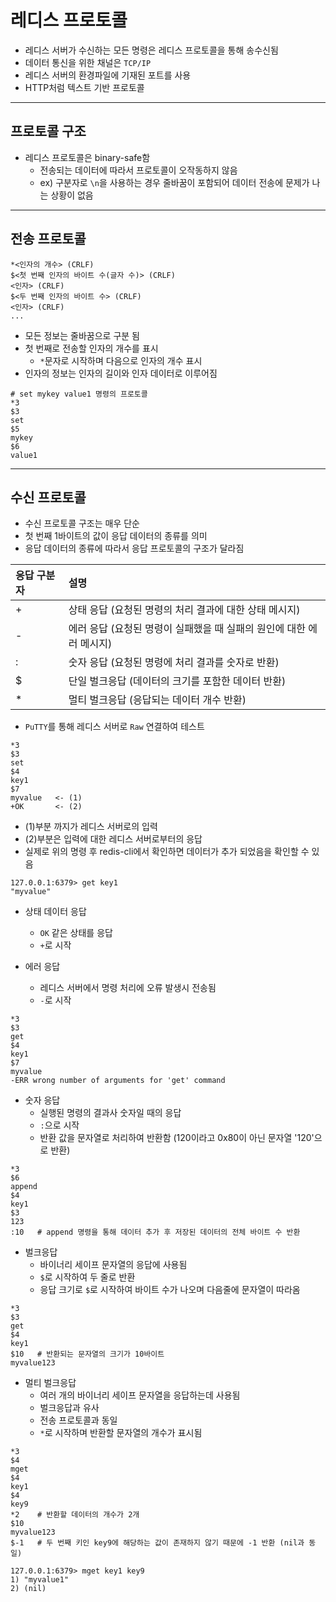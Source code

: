 # 레디스 프로토콜

- 레디스 서버가 수신하는 모든 명령은 레디스 프로토콜을 통해 송수신됨
- 데이터 통신을 위한 채널은 `TCP/IP`
- 레디스 서버의 환경파일에 기재된 포트를 사용
- HTTP처럼 텍스트 기반 프로토콜

***

## 프로토콜 구조

- 레디스 프로토콜은 binary-safe함
  - 전송되는 데이터에 따라서 프로토콜이 오작동하지 않음
  - ex) 구분자로 `\n`을 사용하는 경우 줄바꿈이 포함되어 데이터 전송에 문제가 나는 상황이 없음

***

## 전송 프로토콜

```redis
*<인자의 개수> (CRLF)
$<첫 번째 인자의 바이트 수(글자 수)> (CRLF)
<인자> (CRLF)
$<두 번째 인자의 바이트 수> (CRLF)
<인자> (CRLF)
...
```

- 모든 정보는 줄바꿈으로 구분 됨
- 첫 번째로 전송할 인자의 개수를 표시
  - `*`문자로 시작하며 다음으로 인자의 개수 표시
- 인자의 정보는 인자의 길이와 인자 데이터로 이루어짐

```redis
# set mykey value1 명령의 프로토콜
*3
$3
set
$5
mykey
$6
value1
```

***

## 수신 프로토콜

- 수신 프로토콜 구조는 매우 단순
- 첫 번째 1바이트의 값이 응답 데이터의 종류를 의미
- 응답 데이터의 종류에 따라서 응답 프로토콜의 구조가 달라짐

| 응답 구분자 | 설명                                       |
| :----- | :--------------------------------------- |
| +      | 상태 응답 (요청된 명령의 처리 결과에 대한 상태 메시지)         |
| -      | 에러 응답 (요청된 명령이 실패했을 때 실패의 원인에 대한 에러 메시지) |
| :      | 숫자 응답 (요청된 명령에 처리 결과를 숫자로 반환)            |
| $      | 단일 벌크응답 (데이터의 크기를 포함한 데이터 반환)            |
| *      | 멀티 벌크응답 (응답되는 데이터 개수 반환)                 |

- `PuTTY`를 통해 레디스 서버로 `Raw` 연결하여 테스트

```redis
*3
$3
set
$4
key1
$7
myvalue   <- (1)
+OK       <- (2)
```

- (1)부분 까지가 레디스 서버로의 입력
- (2)부분은 입력에 대한 레디스 서버로부터의 응답
- 실제로 위의 명령 후 redis-cli에서 확인하면 데이터가 추가 되었음을 확인할 수 있음

```redis
127.0.0.1:6379> get key1
"myvalue"
```

- 상태 데이터 응답
  - `OK` 같은 상태를 응답
  - `+`로 시작

- 에러 응답
  - 레디스 서버에서 명령 처리에 오류 발생시 전송됨
  - `-`로 시작

```redis
*3
$3
get
$4
key1
$7
myvalue
-ERR wrong number of arguments for 'get' command
```

- 숫자 응답
  - 실행된 명령의 결과사 숫자일 때의 응답
  - `:`으로 시작
  - 반환 값을 문자열로 처리하여 반환함 (120이라고 0x80이 아닌 문자열 '120'으로 반환)

```redis
*3
$6
append
$4
key1
$3
123
:10   # append 명령을 통해 데이터 추가 후 저장된 데이터의 전체 바이트 수 반환
```

- 벌크응답
  - 바이너리 세이프 문자열의 응답에 사용됨
  - `$`로 시작하여 두 줄로 반환
  - 응답 크기로 `$`로 시작하여 바이트 수가 나오며 다음줄에 문자열이 따라옴

```redis
*3
$3
get
$4
key1
$10   # 반환되는 문자열의 크기가 10바이트
myvalue123
```

- 멀티 벌크응답
  - 여러 개의 바이너리 세이프 문자열을 응답하는데 사용됨
  - 벌크응답과 유사
  - 전송 프로토콜과 동일
  - `*`로 시작하며 반환할 문자열의 개수가 표시됨

```redis
*3
$4
mget
$4
key1
$4
key9
*2    # 반환할 데이터의 개수가 2개
$10
myvalue123
$-1   # 두 번째 키인 key9에 해당하는 값이 존재하지 않기 때문에 -1 반환 (nil과 동일)
```

```redis
127.0.0.1:6379> mget key1 key9
1) "myvalue1"
2) (nil)
```
